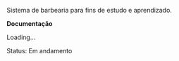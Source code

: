 Sistema de barbearia para fins de estudo e aprendizado.

**Documentação**

Loading...

Status: Em andamento